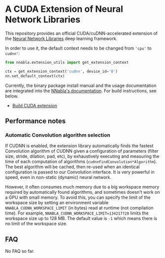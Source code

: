 # A CUDA Extension of Neural Network Libraries

This repository provides an official CUDA/cuDNN-accelerated extension of the
[Neural Network Libraries](https://github.com/sony/nnabla/) deep learning framework.

In order to use it, the default context needs to be changed from `'cpu'` to
`cudnn'`:
```python
from nnabla.extension_utils import get_extension_context

ctx = get_extension_context('cudnn', device_id='0')
nn.set_default_context(ctx)
```

Currently, the binary package install manual and the usage documentation are integrated into the [NNabla's documentation](http://nnabla.readthedocs.io/en/latest/).
For build instructions, see below.

* [Build CUDA extension](doc/build/README.md)

## Performance notes

### Automatic Convolution algorithm selection

If CUDNN is enabled, the extension library automatically finds the fastest Convolution algorithm of CUDNN given a configuration of parameters (filter size, stride, dilation, pad, etc), by exhaustively executing and measuring the time of each computation of algorithms (`cudnnFindConvolution*Algorithm`). The best algorithm will be cached, then re-used when an identical configuration is passed to our Convolution interface. It is very powerful in speed, even in non-static (dynamic) neural network.

However, it often consumes much memory due to a big workspace memory required by automatically found algorithms, and sometimes doesn't work on a GPU with small memory. To avoid this, you can specify the limit of the workspace size by setting an environment variable `NNABLA_CUDNN_WORKSPACE_LIMIT` (in bytes) read at runtime (not compilation time). For example, `NNABLA_CUDNN_WORKSPACE_LIMIT=134217728` limits the workspace size up to 128 MB. The default value is `-1` which means there is no limit of the workspace size.


## FAQ

No FAQ so far.
